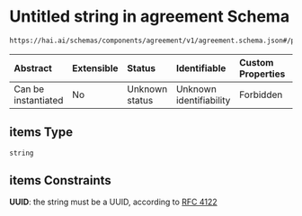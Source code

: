 # Untitled string in agreement Schema

```txt
https://hai.ai/schemas/components/agreement/v1/agreement.schema.json#/properties/agentIDs/items
```



| Abstract            | Extensible | Status         | Identifiable            | Custom Properties | Additional Properties | Access Restrictions | Defined In                                                                                                                             |
| :------------------ | :--------- | :------------- | :---------------------- | :---------------- | :-------------------- | :------------------ | :------------------------------------------------------------------------------------------------------------------------------------- |
| Can be instantiated | No         | Unknown status | Unknown identifiability | Forbidden         | Allowed               | none                | [agreement.schema.json\*](../../https:/hai.ai/schemas/=./schemas/components/agreement/v1/agreement.schema.json "open original schema") |

## items Type

`string`

## items Constraints

**UUID**: the string must be a UUID, according to [RFC 4122](https://tools.ietf.org/html/rfc4122 "check the specification")
